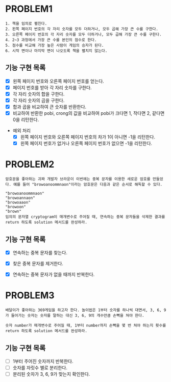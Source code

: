 # PROBLEM1

```
1. 책을 임의로 펼친다.
2. 왼쪽 페이지 번호의 각 자리 숫자를 모두 더하거나, 모두 곱해 가장 큰 수를 구한다.
3. 오른쪽 페이지 번호의 각 자리 숫자를 모두 더하거나, 모두 곱해 가장 큰 수를 구한다.
4. 2~3 과정에서 가장 큰 수를 본인의 점수로 한다.
5. 점수를 비교해 가장 높은 사람이 게임의 승자가 된다.
6. 시작 면이나 마지막 면이 나오도록 책을 펼치지 않는다.
```

##  기능 구현 목록

- [x] 왼쪽 페이지 번호와 오른쪽 페이지 번호를 얻는다.
- [x] 페이지 번호를 받아 각 자리 숫자를 구한다.
- [x] 각 자리 숫자의 합을 구한다.
- [x] 각 자리 숫자의 곱을 구한다.
- [x] 합과 곱을 비교하여 큰 숫자를 반환한다.
- [x] 비교하여 반환한 pobi, crong의 값을 비교하여 pobi가 크다면 1, 작다면 2, 같다면 0을 리턴한다.
- 예외 처리
    - [x] 왼쪽 페이지 번호와 오른쪽 페이지 번호의 차가 1이 아니면 -1을 리턴한다.
    - [x] 왼쪽 페이지 번호가 없거나 오른쪽 페이지 번호가 없으면 -1을 리턴한다.

# PROBLEM2

```
암호문을 좋아하는 괴짜 개발자 브라운이 이번에는 중복 문자를 이용한 새로운 암호를 만들었다. 예를 들어 "browoanoommnaon"이라는 암호문은 다음과 같은 순서로 해독할 수 있다.

"browoanoommnaon"
"browoannaon"
"browoaaon"
"browoon"
"brown"
임의의 문자열 cryptogram이 매개변수로 주어질 때, 연속하는 중복 문자들을 삭제한 결과를 return 하도록 solution 메서드를 완성하라.
```

##  기능 구현 목록

- [x] 연속하는 중복 문자를 찾는다.
- [x] 찾은 중복 문자를 제거한다.
- [x] 연속하는 중복 문자가 없을 때까지 반복한다.


# PROBLEM3

```
배달이가 좋아하는 369게임을 하고자 한다. 놀이법은 1부터 숫자를 하나씩 대면서, 3, 6, 9가 들어가는 숫자는 숫자를 말하는 대신 3, 6, 9의 개수만큼 손뼉을 쳐야 한다.

숫자 number가 매개변수로 주어질 때, 1부터 number까지 손뼉을 몇 번 쳐야 하는지 횟수를 return 하도록 solution 메서드를 완성하라.
```

## 기능 구현 목록

- [ ] 1부터 주어진 숫자까지 반복한다.
- [ ] 숫자를 자릿수 별로 분리한다. 
- [ ] 분리된 숫자가 3, 6, 9가 맞는지 확인한다. 